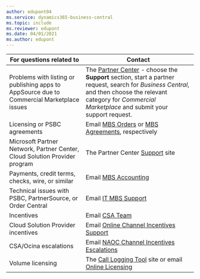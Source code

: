 ```yaml
---
author: edupont04
ms.service: dynamics365-business-central
ms.topic: include
ms.reviewer: edupont
ms.date: 04/01/2021
ms.author: edupont
---
```

|For questions related to               |Contact               |
|---------------------------------------|----------------------|
|Problems with listing or publishing apps to AppSource due to Commercial Marketplace issues|The [Partner Center](https://partner.microsoft.com/dashboard/home) - choose the **Support** section, start a partner request, search for *Business Central*, and then choose the relevant category for *Commercial Marketplace* and submit your support request.|
|Licensing or PSBC agreements |Email [MBS Orders](mailto:mbsorder@microsoft.com) or [MBS Agreements](mailto:mbsagree@microsoft.com), respectively |
|Microsoft Partner Network, Partner Center, Cloud Solution Provider program |The Partner Center [Support](https://partner.microsoft.com/support&data=02) site|
|Payments, credit terms, checks, wire, or similar |Email [MBS Accounting](mailto:msgpar@microsoft.com) |
|Technical issues with PSBC, PartnerSource, or Order Central|Email [IT MBS Support](mailto:itmbssup@microsoft.com)  |
|Incentives |Email [CSA Team](mailto:mbscsa@microsoft.com)|
|Cloud Solution Provider incentives|Email [Online Channel Incentives Support](mailto:ocina@microsoft.com) |
|CSA/Ocina escalations| Email [NAOC Channel Incentives Escalations](mailto:naoccies@microsoft.com) |
|Volume licensing |The [Call Logging Tool](https://clt.partners.extranet.microsoft.com/clt/) site or email [Online Licensing](mailto:mvlohelp@microsoft.com)|